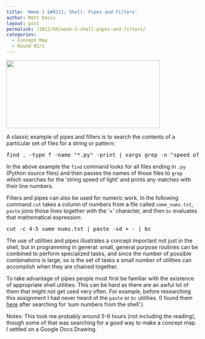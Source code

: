 ```yaml
---
title: 'Week 1 &#8211; Shell: Pipes and Filters'
author: Matt Davis
layout: post
permalink: /2012/09/week-1-shell-pipes-and-filters/
categories:
  - Concept Map
  - Round 01/1
---
```

[<img class="alignnone  wp-image-130" title="Shell- Pipes and Filters" src="http://teaching.software-carpentry.org/wp-content/uploads/2012/09/Shell-Pipes-and-Filters.png" alt="" width="402" height="178" />][1]

A classic example of pipes and filters is to search the contents of a particular set of files for a string or pattern:

<pre>find . -type f -name "*.py" -print | xargs grep -n "speed of light"</pre>

In the above example the `find` command looks for all files ending in `.py` (Python source files) and then passes the names of those files to `grep` which searches for the &#8216;string speed of light&#8217; and prints any matches with their line numbers.

Filters and pipes can also be used for numeric work. In the following command `cut` takes a column of numbers from a file called `some_nums.txt`, `paste` joins those lines together with the &#8216;+&#8217; character, and then `bc` evaluates that mathematical expression:

<pre>cut -c 4-5 some_nums.txt | paste -sd + - | bc</pre>

The use of utilities and pipes illustrates a concept important not just in the shell, but in programming in general: small, general purpose routines can be combined to perform specialized tasks, and since the number of possible combinations is large, so is the set of tasks a small number of utilities can accomplish when they are chained together.

To take advantage of pipes people must first be familiar with the existence of appropriate shell utilities. This can be hard as there are an awful lot of them that might not get used very often. For example, before researching this assignment I had never heard of the `paste` or `bc` utilities. (I found them [here][2] after searching for &#8216;sum numbers from the shell&#8217;.)

Notes: This took me probably around 5-6 hours (not including the reading), though some of that was searching for a good way to make a concept map. I settled on a Google Docs Drawing.

 [1]: http://teaching.software-carpentry.org/wp-content/uploads/2012/09/Shell-Pipes-and-Filters.png
 [2]: http://stackoverflow.com/a/451204
